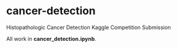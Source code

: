 # cancer-detection
Histopathologic Cancer Detection Kaggle Competition Submission

All work in **cancer_detection.ipynb**.